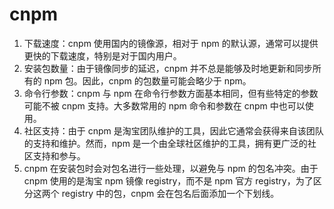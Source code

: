 # cnpm

1. 下载速度：cnpm 使用国内的镜像源，相对于 npm 的默认源，通常可以提供更快的下载速度，特别是对于国内用户。
2. 安装包数量：由于镜像同步的延迟，cnpm 并不总是能够及时地更新和同步所有的 npm 包。因此，cnpm 的包数量可能会略少于 npm。
3. 命令行参数：cnpm 与 npm 在命令行参数方面基本相同，但有些特定的参数可能不被 cnpm 支持。大多数常用的 npm 命令和参数在 cnpm 中也可以使用。
4. 社区支持：由于 cnpm 是淘宝团队维护的工具，因此它通常会获得来自该团队的支持和维护。然而，npm 是一个由全球社区维护的工具，拥有更广泛的社区支持和参与。
5. cnpm 在安装包时会对包名进行一些处理，以避免与 npm 的包名冲突。由于 cnpm 使用的是淘宝 npm 镜像 registry，而不是 npm 官方 registry，为了区分这两个 registry 中的包，cnpm 会在包名后面添加一个下划线。
